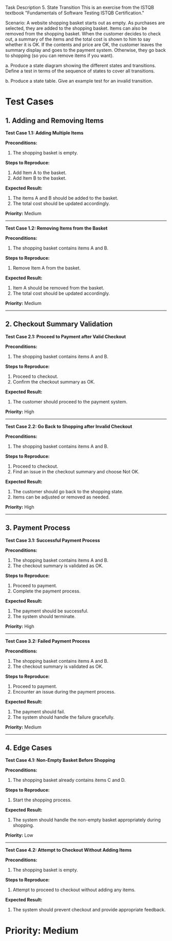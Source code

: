 
Task Description
5. State Transition
This is an exercise from the ISTQB textbook "Fundamentals of Software Testing ISTQB Certification."

Scenario: A website shopping basket starts out as empty. As purchases are selected, they are added to the shopping basket. Items can also be removed from the shopping basket. When the customer decides to check out, a summary of the items and the total cost is shown to him to say whether it is OK. If the contents and price are OK, the customer leaves the summary display and goes to the payment system. Otherwise, they go back to shopping (so you can remove items if you want).

a. Produce a state diagram showing the different states and transitions. Define a test in terms of the sequence of states to cover all transitions.

b. Produce a state table. Give an example test for an invalid transition.

# Test Cases

## 1. Adding and Removing Items

**Test Case 1.1: Adding Multiple Items**

**Preconditions:**
1. The shopping basket is empty.

**Steps to Reproduce:**
1. Add Item A to the basket.
2. Add Item B to the basket.

**Expected Result:**
1. The items A and B should be added to the basket.
2. The total cost should be updated accordingly.

**Priority:** Medium

---

**Test Case 1.2: Removing Items from the Basket**

**Preconditions:**
1. The shopping basket contains items A and B.

**Steps to Reproduce:**
1. Remove Item A from the basket.

**Expected Result:**
1. Item A should be removed from the basket.
2. The total cost should be updated accordingly.

**Priority:** Medium

---

## 2. Checkout Summary Validation

**Test Case 2.1: Proceed to Payment after Valid Checkout**

**Preconditions:**
1. The shopping basket contains items A and B.

**Steps to Reproduce:**
1. Proceed to checkout.
2. Confirm the checkout summary as OK.

**Expected Result:**
1. The customer should proceed to the payment system.

**Priority:** High

---

**Test Case 2.2: Go Back to Shopping after Invalid Checkout**

**Preconditions:**
1. The shopping basket contains items A and B.

**Steps to Reproduce:**
1. Proceed to checkout.
2. Find an issue in the checkout summary and choose Not OK.

**Expected Result:**
1. The customer should go back to the shopping state.
2. Items can be adjusted or removed as needed.

**Priority:** High

---

## 3. Payment Process

**Test Case 3.1: Successful Payment Process**

**Preconditions:**
1. The shopping basket contains items A and B.
2. The checkout summary is validated as OK.

**Steps to Reproduce:**
1. Proceed to payment.
2. Complete the payment process.

**Expected Result:**
1. The payment should be successful.
2. The system should terminate.

**Priority:** High

---

**Test Case 3.2: Failed Payment Process**

**Preconditions:**
1. The shopping basket contains items A and B.
2. The checkout summary is validated as OK.

**Steps to Reproduce:**
1. Proceed to payment.
2. Encounter an issue during the payment process.

**Expected Result:**
1. The payment should fail.
2. The system should handle the failure gracefully.

**Priority:** Medium

---

## 4. Edge Cases

**Test Case 4.1: Non-Empty Basket Before Shopping**

**Preconditions:**
1. The shopping basket already contains items C and D.

**Steps to Reproduce:**
1. Start the shopping process.

**Expected Result:**
1. The system should handle the non-empty basket appropriately during shopping.

**Priority:** Low

---

**Test Case 4.2: Attempt to Checkout Without Adding Items**

**Preconditions:**
1. The shopping basket is empty.

**Steps to Reproduce:**
1. Attempt to proceed to checkout without adding any items.

**Expected Result:**
1. The system should prevent checkout and provide appropriate feedback.

**Priority:** Medium
=======
